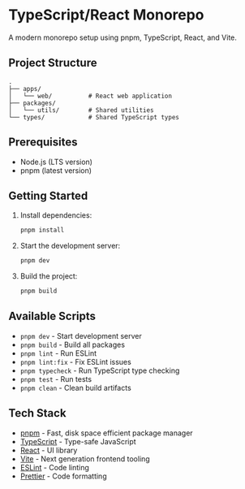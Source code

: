 # TypeScript/React Monorepo

A modern monorepo setup using pnpm, TypeScript, React, and Vite.

## Project Structure

```
.
├── apps/
│   └── web/          # React web application
├── packages/
│   └── utils/        # Shared utilities
└── types/            # Shared TypeScript types
```

## Prerequisites

- Node.js (LTS version)
- pnpm (latest version)

## Getting Started

1. Install dependencies:
   ```bash
   pnpm install
   ```

2. Start the development server:
   ```bash
   pnpm dev
   ```

3. Build the project:
   ```bash
   pnpm build
   ```

## Available Scripts

- `pnpm dev` - Start development server
- `pnpm build` - Build all packages
- `pnpm lint` - Run ESLint
- `pnpm lint:fix` - Fix ESLint issues
- `pnpm typecheck` - Run TypeScript type checking
- `pnpm test` - Run tests
- `pnpm clean` - Clean build artifacts

## Tech Stack

- [pnpm](https://pnpm.io/) - Fast, disk space efficient package manager
- [TypeScript](https://www.typescriptlang.org/) - Type-safe JavaScript
- [React](https://reactjs.org/) - UI library
- [Vite](https://vitejs.dev/) - Next generation frontend tooling
- [ESLint](https://eslint.org/) - Code linting
- [Prettier](https://prettier.io/) - Code formatting
